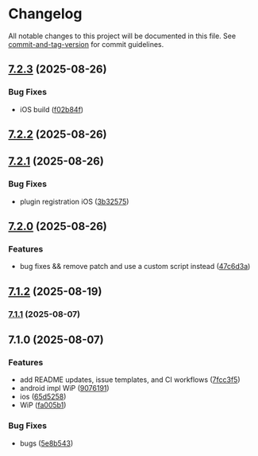 # Changelog

All notable changes to this project will be documented in this file. See [commit-and-tag-version](https://github.com/absolute-version/commit-and-tag-version) for commit guidelines.

## [7.2.3](https://github.com/Cap-go/capacitor-twilio-voice/compare/7.2.2...7.2.3) (2025-08-26)


### Bug Fixes

* iOS build ([f02b84f](https://github.com/Cap-go/capacitor-twilio-voice/commit/f02b84f53c4114c512d08f224d24330573f6707b))

## [7.2.2](https://github.com/Cap-go/capacitor-twilio-voice/compare/7.2.1...7.2.2) (2025-08-26)

## [7.2.1](https://github.com/Cap-go/capacitor-twilio-voice/compare/7.2.0...7.2.1) (2025-08-26)


### Bug Fixes

* plugin registration iOS ([3b32575](https://github.com/Cap-go/capacitor-twilio-voice/commit/3b3257583ebcfec974cf898f644aba225d7af578))

## [7.2.0](https://github.com/Cap-go/capacitor-twilio-voice/compare/7.1.2...7.2.0) (2025-08-26)


### Features

* bug fixes && remove patch and use a custom script instead ([47c6d3a](https://github.com/Cap-go/capacitor-twilio-voice/commit/47c6d3a32816376965826b1da3880c4e5466a620))

## [7.1.2](https://github.com/Cap-go/capacitor-twilio-voice/compare/7.1.1...7.1.2) (2025-08-19)

### [7.1.1](https://github.com/Cap-go/capacitor-twilio-voice/compare/7.1.0...7.1.1) (2025-08-07)

## 7.1.0 (2025-08-07)


### Features

* add README updates, issue templates, and CI workflows ([7fcc3f5](https://github.com/Cap-go/capacitor-twilio-voice/commit/7fcc3f55c8768d3c14f519fd22d2f751c3f4d52f))
* android impl WiP ([9076191](https://github.com/Cap-go/capacitor-twilio-voice/commit/907619131391aeb1b026f1a1be534339dd761155))
* ios ([65d5258](https://github.com/Cap-go/capacitor-twilio-voice/commit/65d5258d28c9d20f94196cfd71ad8f1f1973b2ee))
* WiP ([fa005b1](https://github.com/Cap-go/capacitor-twilio-voice/commit/fa005b18e66845586bd9ef9a95c0736db61b9e01))


### Bug Fixes

* bugs ([5e8b543](https://github.com/Cap-go/capacitor-twilio-voice/commit/5e8b5433b5d968f6d5a1b456e1ede131bae195b7))
